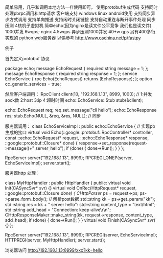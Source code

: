 简单易用，几乎和调用本地方法一样使用即可。
使用protobuf生成代码 支持同时处理pbrpc调用和http请求
客户端支持 windows linux android使用
支持同步异步方式调用 支持单向推送 
支持闲时关闭链接 支持自动重连与断开事件处理
同步压测 4核机子虚拟机
简单echo(因为nginx是读文件公平竞争 我们也是读文件) 1000并发 6wqps; nginx 4.5wqps
异步压测1000并发 40+w qps
另有400多行实现的 python web服务器 以供参考
http://www.oschina.net/p/fastpy

例子

首先定义protobuf 协议

package echo;
message EchoRequest
{
required string message = 1;
};
message EchoResponse
{
required string response = 1;
};
service EchoService
{
rpc Echo(EchoRequest) returns (EchoResponse);
};
option cc_generic_services = true;

然后客户端调用：
RpcClient client(10, "192.168.1.13", 8999, 1000); // 1:并发sock数 2:host 3:ip 4:超时时间
echo::EchoService::Stub stub(&client);

echo::EchoRequest req;
req.set_message("cli hello");
echo::EchoResponse res;
stub.Echo(NULL, &req, &res, NULL); // 同步

服务器调用：
class EchoServiceImpl : public echo::EchoService { // 实现pb生成的接口
    virtual void Echo(::google::protobuf::RpcController* controller,
                      const ::echo::EchoRequest* request,
                      ::echo::EchoResponse* response,
                      ::google::protobuf::Closure* done) {
        response->set_response(request->message()+" server_hello");
        if (done) {
            done->Run();
        }
    }
};

RpcServer server("192.168.1.13", 8999);
RPCREGI_ONEP(server, EchoServiceImpl);
server.start();

服务器http 处理：

class MyHttpHandler : public HttpHandler {
public:
    virtual void Init(CASyncSvr* svr) {}
    virtual void OnRec(HttpRequest* request,
                       ::google::protobuf::Closure *done) {
        CHttpParser* ps = request->ps;
        ps->parse_form_body(); // 解析post数据
        std::string kk = ps->get_param("kk");
        std::string res = kk + " server hello":
        std::string content_type = "text/html";
        std::string add_head = "Connection: keep-alive\r\n";
        CHttpResponseMaker::make_string(kk,
                                        request->response,
                                        content_type,
                                        add_head);
        if (done) {
            done->Run();
        }
    }
    virtual void Finish(CASyncSvr* svr) {}
};

RpcServer server("192.168.1.13", 8999);
RPCREGI(server, EchoServiceImpl);
HTTPREGI(server, MyHttpHandler);
server.start();

浏览器访问 http://192.168.1.13:8999/xxx?kk=hello